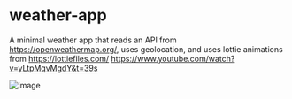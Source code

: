 # weather-app

A minimal weather app that reads an API from https://openweathermap.org/, uses geolocation, and uses lottie animations from https://lottiefiles.com/
https://www.youtube.com/watch?v=yLtpMqvMgdY&t=39s

![image](https://github.com/user-attachments/assets/46ec10d8-8051-4ad3-abb7-48d2fbadd40d)
